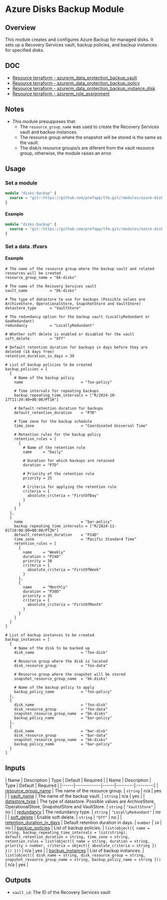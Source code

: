 # Azure Disks Backup Module

## Overview

This module creates and configures Azure Backup for managed disks. It sets up a Recovery Services vault, backup policies, and backup instances for specified disks.

## DOC

- [Resource terraform - azurerm_data_protection_backup_vault](https://registry.terraform.io/providers/hashicorp/azurerm/latest/docs/resources/data_protection_backup_vault)
- [Resource terraform - azurerm_data_protection_backup_policy](https://registry.terraform.io/providers/hashicorp/azurerm/latest/docs/resources/data_protection_backup_policy)
- [Resource terraform - azurerm_data_protection_backup_instance_disk](https://registry.terraform.io/providers/hashicorp/azurerm/latest/docs/resources/data_protection_backup_instance_disk)
- [Resource terraform - azurerm_role_assignment](https://registry.terraform.io/providers/hashicorp/azurerm/latest/docs/resources/role_assignment)

## Notes

- This module presupposes that:
  - The `resource_group_name` was used to create the Recovery Services vault and backuo instances.
  - The resource group where the snapshot will be stored is the same as the vault.
  - The disk/s resource groups/s are diferent from the vault resource group, otherwise, the module raises an error.

## Usage

### Set a module

```terraform
module "disks-backup" {
  source = "git::https://github.com/prefapp/tfm.git//modules/azure-disks-backup?ref=<version>"
}
```

#### Example

```terraform
module "disks-backup" {
  source = "git::https://github.com/prefapp/tfm.git//modules/azure-disks-backup?ref=v1.2.3"
}
```

### Set a data .tfvars

#### Example

```hcl
# The name of the resource group where the backup vault and related resources will be created
resource_group_name = "bk-disks"

# The name of the Recovery Services vault
vault_name          = "bk-disks"

# The type of datastore to use for backups (Possible values are ArchiveStore, OperationalStore, SnapshotStore and VaultStore)
datastore_type      = "VaultStore"

# The redundancy option for the backup vault (LocallyRedundant or GeoRedundant)
redundancy          = "LocallyRedundant"

# Whether soft delete is enabled or disabled for the vault
soft_delete         = "Off"

# Default retention duration for backups in days before they are deleted (14 days free)
retention_duration_in_days = 30

# List of backup policies to be created
backup_policies = [
  {
    # Name of the backup policy
    name                          = "foo-policy"

    # Time intervals for repeating backups
    backup_repeating_time_intervals = ["R/2024-10-17T11:29:40+00:00/PT1H"]

    # Default retention duration for backups
    default_retention_duration    = "P7D"

    # Time zone for the backup schedule
    time_zone                     = "Coordinated Universal Time"

    # Retention rules for the backup policy
    retention_rules = [
      {
        # Name of the retention rule
        name     = "Daily"

        # Duration for which backups are retained
        duration = "P7D"

        # Priority of the retention rule
        priority = 25

        # Criteria for applying the retention rule
        criteria = {
          absolute_criteria = "FirstOfDay"
        }
      }
    ]
  },
  {
    name                          = "bar-policy"
    backup_repeating_time_intervals = ["R/2024-11-01T10:00:00+00:00/PT2H"]
    default_retention_duration    = "P14D"
    time_zone                     = "Pacific Standard Time"
    retention_rules = [
      {
        name     = "Weekly"
        duration = "P14D"
        priority = 30
        criteria = {
          absolute_criteria = "FirstOfWeek"
        }
      },
      {
        name     = "Monthly"
        duration = "P30D"
        priority = 35
        criteria = {
          absolute_criteria = "FirstOfMonth"
        }
      }
    ]
  }
]

# List of backup instances to be created
backup_instances = [
  {
    # Name of the disk to be backed up
    disk_name                     = "foo-disk"

    # Resource group where the disk is located
    disk_resource_group           = "foo-data"

    # Resource group where the snapshot will be stored
    snapshot_resource_group_name  = "bk-disks"

    # Name of the backup policy to apply
    backup_policy_name            = "foo-policy"
  },
  {
    disk_name                     = "foo-disk"
    disk_resource_group           = "foo-data"
    snapshot_resource_group_name  = "bk-disks"
    backup_policy_name            = "bar-policy"
  },
  {
    disk_name                     = "bar-disk"
    disk_resource_group           = "bar-data"
    snapshot_resource_group_name  = "bk-disks"
    backup_policy_name            = "bar-policy"
  }
]
```

## Inputs

| Name | Description | Type | Default | Required |
| Name | Description | Type | Default | Required |
|------|-------------|------|---------|:--------:|
| <a name="input_resource_group_name"></a> [resource_group_name](#input_resource_group_name) | The name of the resource group. | `string` | n/a | yes |
| <a name="input_vault_name"></a> [vault_name](#input_vault_name) | The name of the backup vault. | `string` | n/a | yes |
| <a name="input_datastore_type"></a> [datastore_type](#input_datastore_type) | The type of datastore. Possible values are ArchiveStore, OperationalStore, SnapshotStore and VaultStore. | `string` | `"VaultStore"` | no |
| <a name="input_redundancy"></a> [redundancy](#input_redundancy) | The redundancy type. | `string` | `"LocallyRedundant"` | no |
| <a name="input_soft_delete"></a> [soft_delete](#input_soft_delete) | Enable soft delete. | `string` | `"Off"` | no |
| <a name="input_retention_duration_in_days"></a> [retention_duration_in_days](#input_retention_duration_in_days) | Default retention duration in days. | `number` | `14` | no |
| <a name="input_backup_policies"></a> [backup_policies](#input_backup_policies) | List of backup policies. | `list(object({ name = string, backup_repeating_time_intervals = list(string), default_retention_duration = string, time_zone = string, retention_rules = list(object({ name = string, duration = string, priority = number, criteria = object({ absolute_criteria = string }) })) }))` | n/a | yes |
| <a name="input_backup_instances"></a> [backup_instances](#input_backup_instances) | List of backup instances. | `list(object({ disk_name = string, disk_resource_group = string, snapshot_resource_group_name = string, backup_policy_name = string }))` | n/a | yes |

## Outputs

- `vault_id`: The ID of the Recovery Services vault
